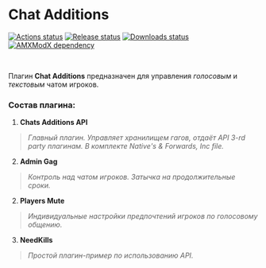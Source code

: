 # Chat Additions
[![Actions status](https://img.shields.io/github/workflow/status/wopox1337/ChatsAdditions_AMXX/Build/master)](https://github.com/wopox1337/ChatsAdditions_AMXX/actions)
[![Release status](https://img.shields.io/github/v/release/wopox1337/ChatsAdditions_AMXX?include_prereleases)](https://github.com/wopox1337/ChatsAdditions_AMXX/releases)
[![Downloads status](https://img.shields.io/github/downloads/wopox1337/ChatsAdditions_AMXX/total)](https://github.com/wopox1337/ChatsAdditions_AMXX/releases)
[![AMXModX dependency](https://img.shields.io/badge/AMXModX-%3E%3D1.9.0-blue)](https://www.amxmodx.org/downloads-new.php)

</br>

Плагин **Chat Additions** предназначен для управления *голосовым* и *текстовым* чатом игроков. 

### Состав плагина:
 1. **Chats Additions API**
> *Главный плагин. Управляет хранилищем гагов, отдаёт API 3-rd party плагинам. В комплекте Native's & Forwards, Inc file.*
 2. **Admin Gag**
> *Контроль над чатом игроков. Затычка на продолжительные сроки.*
 2. **Players Mute**
> *Индивидуальные настройки предпочтений игроков по голосовому общению.*
 3. **NeedKills**
> *Простой плагин-пример по использованию API.*
